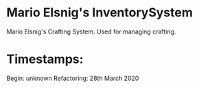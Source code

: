 # Mario Elsnig's InventorySystem

Mario Elsnig's Crafting System. Used for managing crafting. 

# Timestamps:
Begin: unknown
Refactoring: 28th March 2020